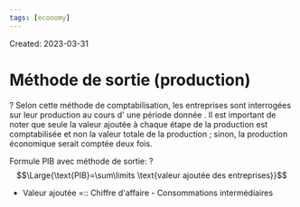 ```yaml
---
tags: [economy] 
---
```

Created: 2023-03-31

# Méthode de sortie (production)
?
Selon cette méthode de comptabilisation, les entreprises sont interrogées sur leur production au cours d' une période donnée . Il est important de noter que seule la valeur ajoutée à chaque étape de la production est comptabilisée et non la valeur totale de la production ; sinon, la production économique serait comptée deux fois.

Formule PIB avec méthode de sortie:
?
$$\Large{\text{PIB}=\sum\limits \text{valeur ajoutée des entreprises}}$$

- Valeur ajoutée =:: Chiffre d'affaire - Consommations intermédiaires